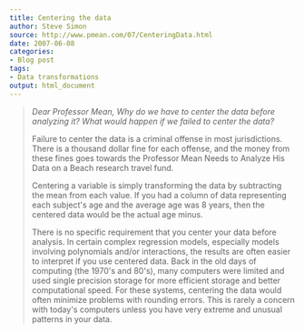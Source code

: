 ```yaml
---
title: Centering the data
author: Steve Simon
source: http://www.pmean.com/07/CenteringData.html
date: 2007-06-08
categories:
- Blog post
tags:
- Data transformations 
output: html_document
---
```

> *Dear Professor Mean, Why do we have to center the data before
> analyzing it? What would happen if we failed to center the data?*
>
> Failure to center the data is a criminal offense in most
> jurisdictions. There is a thousand dollar fine for each offense, and
> the money from these fines goes towards the Professor Mean Needs to
> Analyze His Data on a Beach research travel fund.
>
> Centering a variable is simply transforming the data by subtracting
> the mean from each value. If you had a column of data representing
> each subject's age and the average age was 8 years, then the centered
> data would be the actual age minus.
>
> There is no specific requirement that you center your data before
> analysis. In certain complex regression models, especially models
> involving polynomials and/or interactions, the results are often
> easier to interpret if you use centered data. Back in the old days of
> computing (the 1970's and 80's), many computers were limited and
> used single precision storage for more efficient storage and better
> computational speed. For these systems, centering the data would often
> minimize problems with rounding errors. This is rarely a concern with
> today's computers unless you have very extreme and unusual patterns
> in your data.
